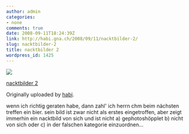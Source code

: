 ```yaml
---
author: admin
categories:
- none
comments: true
date: 2008-09-11T18:24:39Z
link: http://habi.gna.ch/2008/09/11/nacktbilder-2/
slug: nacktbilder-2
title: nacktbilder 2
wordpress_id: 1425
---
```


[![](http://farm4.static.flickr.com/3226/2849081540_b8f9bb594f_m.jpg)](http://www.flickr.com/photos/habi/2849081540/)
   

 
  [nacktbilder 2](http://www.flickr.com/photos/habi/2849081540/)
    

  Originally uploaded by [habi](http://www.flickr.com/people/habi/).
 



wenn ich richtig geraten habe, dann zahl' ich herrn chm beim nächsten treffen ein bier. sein bild ist zwar nicht als erstes eingetroffen, aber zeigt immerhin ein nacktbild von sich und ist nicht a) gephotoshöpplet b) nicht von sich oder c) in der falschen kategorie einzuordnen...
  

